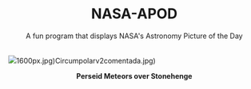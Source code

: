 <div align="center">
  <h1>
    NASA-APOD
  </h1>
</div>
  
<div align="center">
  A fun program that displays NASA's Astronomy Picture of the Day
</div>

<br>

![](https://apod.nasa.gov/apod/image/2408/PerseidsStonehenge_Dury_2780.jpg)1600px.jpg)Circumpolarv2comentada.jpg)

<p align = "center">
  <b>Perseid Meteors over Stonehenge</b>
</p>
